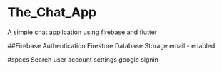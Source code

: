 # The_Chat_App
A simple chat application using firebase and flutter 

##Firebase
Authentication
Firestore Database
Storage
email - enabled

#specs
Search user
account settings
google signin
